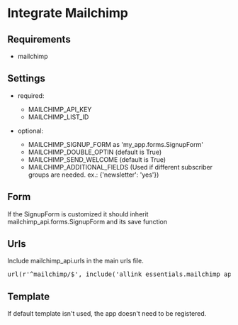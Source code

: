Integrate Mailchimp
===================

Requirements
------------
* mailchimp

Settings
--------
* required:
    * MAILCHIMP_API_KEY
    * MAILCHIMP_LIST_ID

* optional:
    * MAILCHIMP_SIGNUP_FORM as 'my_app.forms.SignupForm'
    * MAILCHIMP_DOUBLE_OPTIN (default is True)
    * MAILCHIMP_SEND_WELCOME (default is True)
    * MAILCHIMP_ADDITIONAL_FIELDS (Used if different subscriber groups are needed. ex.: {'newsletter': 'yes'})

Form
----
If the SignupForm is customized it should inherit mailchimp_api.forms.SignupForm and its save function

Urls
----
Include mailchimp_api.urls in the main urls file.
<pre>url(r'^mailchimp/$', include('allink_essentials.mailchimp_api.urls')),</pre>

Template
--------
If default template isn't used, the app doesn't need to be registered.
